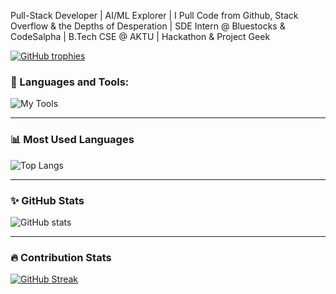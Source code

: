 
Pull-Stack Developer | AI/ML Explorer | I Pull Code from Github, Stack Overflow & the Depths of Desperation | SDE Intern @ Bluestocks & CodeSalpha | B.Tech CSE @ AKTU | Hackathon & Project Geek


[![GitHub trophies](https://github-profile-trophy.vercel.app/?username=seriesatul&theme=radical)](https://github.com/ryo-ma/github-profile-trophy)

### 🔧 Languages and Tools:
![My Tools](https://skillicons.dev/icons?i=Node.js,MongoDB,JavaScript,Python)

---

### 📊 Most Used Languages
![Top Langs](https://github-readme-stats.vercel.app/api/top-langs/?username=atulsinghchauhan&layout=compact&theme=react)

---

### ✨ GitHub Stats
![GitHub stats](https://github-readme-stats.vercel.app/api?username=atulsinghchauhan&show_icons=true&theme=react)

---

### 🔥 Contribution Stats
[![GitHub Streak](https://streak-stats.demolab.com?user=atulsinghchauhan&theme=react)](https://git.io/streak-stats)


<!---
seriesatul/seriesatul is a ✨ special ✨ repository because its `README.md` (this file) appears on your GitHub profile.
You can click the Preview link to take a look at your changes.
--->
